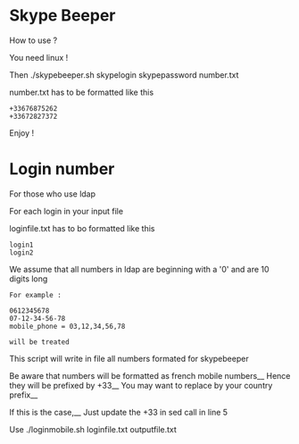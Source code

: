 # Skype Beeper

How to use ?

You need linux !

Then ./skypebeeper.sh skypelogin skypepassword number.txt

number.txt has to be formatted like this
```
+33676875262
+33672827372
```
Enjoy !

# Login number

For those who use ldap

For each login in your input file

loginfile.txt has to bo formatted like this
```
login1
login2
```

We assume that all numbers in ldap
are beginning with a '0' and are 10 digits long

```
For example :

0612345678
07-12-34-56-78
mobile_phone = 03,12,34,56,78

will be treated
```

This script will write in file
all numbers formated for skypebeeper

Be aware that numbers will be formatted as french mobile numbers__
Hence they will be prefixed by +33__
You may want to replace by your country prefix__

If this is the case,__
Just update the +33 in sed call in line 5

Use ./loginmobile.sh loginfile.txt outputfile.txt
